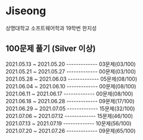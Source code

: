 # Jiseong
상명대학교 소프트웨어학과 19학번 한지성


## 100문제 풀기 (Silver 이상)
2021.05.13 ~ 2021.05.20 ------------- 03문제(03/100)\
2021.05.21 ~ 2021.05.27 ------------- 00문제(03/100)\
2021.05.28 ~ 2021.06.03 ------------- 05문제(08/100)\
2021.06.04 ~ 2021.06.10 ------------- 00문제(08/100)\
2021.06.11 ~ 2021.06.17 ------------- 00문제(08/100)\
2021.06.18 ~ 2021.06.28 ------------- 09문제(17/100)\
2021.06.29 ~ 2021.07.05 ------------- 15문제(32/100)\
2021.07.06 ~ 2021.07.12 ------------- 15문제(46/100)\
2021.07.13 ~ 2021.07.19 ------------- 10문제(56/100)\
2021.07.20 ~ 2021.07.26 ------------- 09문제(65/100)
